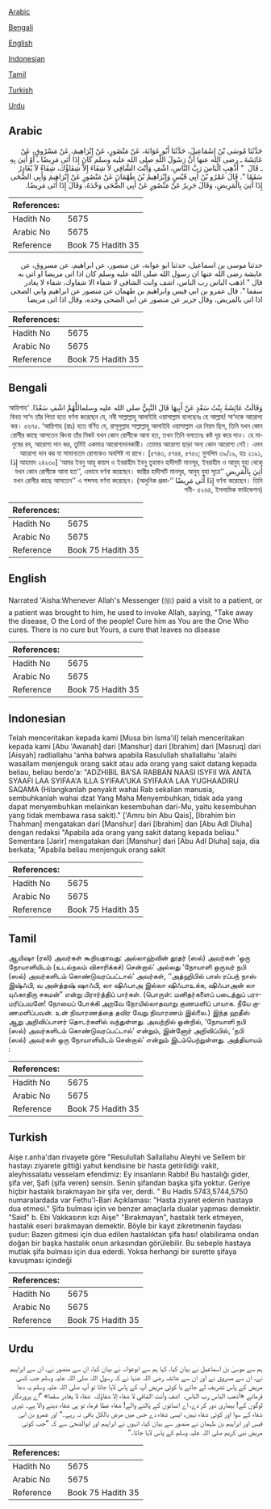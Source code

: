 [Arabic](#arabic)

[Bengali](#bengali)

[English](#english)

[Indonesian](#indonesian)

[Tamil](#tamil)

[Turkish](#turkish)

[Urdu](#urdu)

## Arabic


<div dir="rtl" lang="ar" style={{fontSize:'larger',backgroundColor:'#f8f9fa',padding:20}}>
حَدَّثَنَا مُوسَى بْنُ إِسْمَاعِيلَ، حَدَّثَنَا أَبُو عَوَانَةَ، عَنْ مَنْصُورٍ، عَنْ إِبْرَاهِيمَ، عَنْ مَسْرُوقٍ، عَنْ عَائِشَةَ ـ رضى الله عنها أَنَّ رَسُولَ اللَّهِ صلى الله عليه وسلم كَانَ إِذَا أَتَى مَرِيضًا ـ أَوْ أُتِيَ بِهِ ـ قَالَ ‏ "‏ أَذْهِبِ الْبَاسَ رَبَّ النَّاسِ، اشْفِ وَأَنْتَ الشَّافِي لاَ شِفَاءَ إِلاَّ شِفَاؤُكَ، شِفَاءً لاَ يُغَادِرُ سَقَمًا ‏"‏‏.‏ قَالَ عَمْرُو بْنُ أَبِي قَيْسٍ وَإِبْرَاهِيمُ بْنُ طَهْمَانَ عَنْ مَنْصُورٍ عَنْ إِبْرَاهِيمَ وَأَبِي الضُّحَى إِذَا أُتِيَ بِالْمَرِيضِ، وَقَالَ جَرِيرٌ عَنْ مَنْصُورٍ عَنْ أَبِي الضُّحَى وَحْدَهُ، وَقَالَ إِذَا أَتَى مَرِيضًا‏.‏
</div>
<div style={{backgroundColor:'#f8f9fa',padding:20, marginBottom: 10}}><table> <thead> <tr> <th>References:</th> <th></th> </tr> </thead> <tbody><tr><td>Hadith No</td><td>5675</td></tr><tr><td>Arabic No</td><td>5675</td></tr><tr><td>Reference</td><td>Book 75 Hadith 35</td></tr></tbody></table></div>


<div dir="rtl" lang="ar" style={{fontSize:'larger',backgroundColor:'#f8f9fa',padding:20}}>
حدثنا موسى بن اسماعيل، حدثنا ابو عوانة، عن منصور، عن ابراهيم، عن مسروق، عن عايشة رضى الله عنها ان رسول الله صلى الله عليه وسلم كان اذا اتى مريضا او اتي به قال " اذهب الباس رب الناس، اشف وانت الشافي لا شفاء الا شفاوك، شفاء لا يغادر سقما ". قال عمرو بن ابي قيس وابراهيم بن طهمان عن منصور عن ابراهيم وابي الضحى اذا اتي بالمريض، وقال جرير عن منصور عن ابي الضحى وحده، وقال اذا اتى مريضا
</div>
<div style={{backgroundColor:'#f8f9fa',padding:20, marginBottom: 10}}><table> <thead> <tr> <th>References:</th> <th></th> </tr> </thead> <tbody><tr><td>Hadith No</td><td>5675</td></tr><tr><td>Arabic No</td><td>5675</td></tr><tr><td>Reference</td><td>Book 75 Hadith 35</td></tr></tbody></table></div>

## Bengali


<div dir="rtl" lang="bn" style={{fontSize:'larger',backgroundColor:'#f8f9fa',padding:20}}>
وَقَالَتْ عَائِشَةُ بِنْتُ سَعْدٍ عَنْ أَبِيهَا قَالَ النَّبِيُّ صلى الله عليه وسلماللَّهُمَّ اشْفِ سَعْدًا. ‘আয়িশাহ বিনত সা‘দ তাঁর পিতা হতে বর্ণনা করেছেন যে, নবী সাল্লাল্লাহু আলাইহি ওয়াসাল্লাম বলেছেনঃ হে আল্লাহ! সা‘দকে আরোগ্য কর। ৫৬৭৫. ‘আয়িশাহ (রাঃ) হতে বর্ণিত যে, রাসূলুল্লাহ সাল্লাল্লাহু আলাইহি ওয়াসাল্লাম এর নিয়ম ছিল, তিনি যখন কোন রোগীর কাছে আসতেন কিংবা তাঁর নিকট যখন কোন রোগীকে আনা হত, তখন তিনি বলতেনঃ কষ্ট দূর করে দাও। হে মানুষের রব, আরোগ্য দান কর, তুমিই একমাত্র আরোগ্যদানকারী। তোমার আরোগ্য ছাড়া অন্য কোন আরোগ্য নেই। এমন আরোগ্য দান কর যা সামান্যতম রোগকেও অবশিষ্ট না রাখে। [৫৭৪৩, ৫৭৪৪, ৫৭৫০; মুসলিম ৩৯/১৯, হাঃ ২১৯১, আহমাদ ২৪২৩০] ‘আমর ইবনু আবূ কায়স ও ইবরাহীম ইবনু তুহমান হাদীসটি মানসূর, ইবরাহীম ও আবুয্ যুহা থেকে إِذَا أُتِيَ بِالْمَرِيضِ ‘‘যখন কোন রোগীকে আনা হত’’, এভাবে বর্ণনা করেছেন। জারীর হাদীসটি মানসূর, আবুয্ যুহা সূত্রে বর্ণনা করেছেন। তিনি إِذَا أَتٰى مَرِيضًا ‘‘যখন রোগীর কাছে আসতেন’’ এ শব্দসহ বর্ণনা করেছেন। (আধুনিক প্রকাশনী- ৫২৬৪, ইসলামিক ফাউন্ডেশন)
</div>
<div style={{backgroundColor:'#f8f9fa',padding:20, marginBottom: 10}}><table> <thead> <tr> <th>References:</th> <th></th> </tr> </thead> <tbody><tr><td>Hadith No</td><td>5675</td></tr><tr><td>Arabic No</td><td>5675</td></tr><tr><td>Reference</td><td>Book 75 Hadith 35</td></tr></tbody></table></div>

## English


<div dir="ltr" lang="en" style={{fontSize:'larger',backgroundColor:'#f8f9fa',padding:20}}>
Narrated 'Aisha:Whenever Allah's Messenger (ﷺ) paid a visit to a patient, or a patient was brought to him, he used to invoke Allah, saying, "Take away the disease, O the Lord of the people! Cure him as You are the One Who cures. There is no cure but Yours, a cure that leaves no disease
</div>
<div style={{backgroundColor:'#f8f9fa',padding:20, marginBottom: 10}}><table> <thead> <tr> <th>References:</th> <th></th> </tr> </thead> <tbody><tr><td>Hadith No</td><td>5675</td></tr><tr><td>Arabic No</td><td>5675</td></tr><tr><td>Reference</td><td>Book 75 Hadith 35</td></tr></tbody></table></div>

## Indonesian


<div dir="ltr" lang="id" style={{fontSize:'larger',backgroundColor:'#f8f9fa',padding:20}}>
Telah menceritakan kepada kami [Musa bin Isma'il] telah menceritakan kepada kami [Abu 'Awanah] dari [Manshur] dari [Ibrahim] dari [Masruq] dari [Aisyah] radliallahu 'anha bahwa apabila Rasulullah shallallahu 'alaihi wasallam menjenguk orang sakit atau ada orang yang sakit datang kepada beliau, beliau berdo'a: "ADZHIBIL BA'SA RABBAN NAASI ISYFII WA ANTA SYAAFI LAA SYIFAA'A ILLA SYIFAA'UKA SYIFAA'A LAA YUGHAADIRU SAQAMA (Hilangkanlah penyakit wahai Rab sekalian manusia, sembuhkanlah wahai dzat Yang Maha Menyembuhkan, tidak ada yang dapat menyembuhkan melainkan kesembuhan dari-Mu, yaitu kesembuhan yang tidak membawa rasa sakit)." ['Amru bin Abu Qais], [Ibrahim bin Thahman] mengatakan dari [Manshur] dari [Ibrahim] dan [Abu Adl Dluha] dengan redaksi "Apabila ada orang yang sakit datang kepada beliau." Sementara [Jarir] mengatakan dari [Manshur] dari [Abu Adl Dluha] saja, dia berkata; "Apabila beliau menjenguk orang sakit
</div>
<div style={{backgroundColor:'#f8f9fa',padding:20, marginBottom: 10}}><table> <thead> <tr> <th>References:</th> <th></th> </tr> </thead> <tbody><tr><td>Hadith No</td><td>5675</td></tr><tr><td>Arabic No</td><td>5675</td></tr><tr><td>Reference</td><td>Book 75 Hadith 35</td></tr></tbody></table></div>

## Tamil


<div dir="ltr" lang="ta" style={{fontSize:'larger',backgroundColor:'#f8f9fa',padding:20}}>
ஆயிஷா (ரலி) அவர்கள் கூறியதாவது: அல்லாஹ்வின் தூதர் (ஸல்) அவர்கள் ‘ஒரு நோயாளியிடம் (உடல்நலம் விசாரிக்கச்) சென்றால்’ அல்லது ‘நோயாளி ஒருவர் நபி (ஸல்) அவர்களிடம் கொண்டுவரப்பட்டால்’ அவர்கள், ‘‘அத்ஹிபில் பாஸ் ரப்பந் நாஸ் இஷ்ஃபி, வ அன்த்தஷ் ஷாஃபி, லா ஷிஃபாஅ இல்லா ஷிஃபாஉக்க, ஷிஃபாஅன் லா யுஃகாதிரு சகமன்” என்று பிரார்த்திப் பார்கள். (பொருள்: மனிதர்களைப் படைத்துப் பராமரிப்பவனே! நோயைப் போக்கி அறவே நோயில்லாதவாறு குணமளிப் பாயாக. நீயே குணமளிப்பவன். உன் நிவாரணத்தை தவிர வேறு நிவாரணம் இல்லை.) இந்த ஹதீஸ் ஆறு அறிவிப்பாளர் தொடர்களில் வந்துள்ளது. அவற்றில் ஒன்றில், ‘நோயாளி நபி (ஸல்) அவர்களிடம் கொண்டுவரப்பட்டால்’ என்றும், இன்னோர் அறிவிப்பில், ‘நபி (ஸல்) அவர்கள் ஒரு நோயாளியிடம் சென்றால்’ என்றும் இடம்பெற்றுள்ளது. அத்தியாயம் :
</div>
<div style={{backgroundColor:'#f8f9fa',padding:20, marginBottom: 10}}><table> <thead> <tr> <th>References:</th> <th></th> </tr> </thead> <tbody><tr><td>Hadith No</td><td>5675</td></tr><tr><td>Arabic No</td><td>5675</td></tr><tr><td>Reference</td><td>Book 75 Hadith 35</td></tr></tbody></table></div>

## Turkish


<div dir="ltr" lang="tr" style={{fontSize:'larger',backgroundColor:'#f8f9fa',padding:20}}>
Aişe r.anha'dan rivayete göre "Resulullah Sallallahu Aleyhi ve Sellem bir hastayı ziyarete gittiği yahut kendisine bir hasta getirildiği vakit, aleyhissalatu vesselam efendimiz: Ey insanların Rabbi! Bu hastalığı gider, şifa ver, Şafi (şifa veren) sensin. Senin şifandan başka şifa yoktur. Geriye hiçbir hastalık bırakmayan bir şifa ver, derdi. " Bu Hadis 5743,5744,5750 numaralardada var Fethu'l-Bari Açıklaması: "Hasta ziyaret edenin hastaya dua etmesi." Şifa bulması için ve benzer amaçlarla dualar yapması demektir. "Said" b. Ebi Vakkasırın kızı Aişe" "Bırakmayan", hastalık terk etmeyen, hastalık eseri bırakmayan demektir. Böyle bir kayıt zikretmenin faydası şudur: Bazen gitmesi için dua edilen hastalıktan şifa hası! olabilirama ondan doğan bir başka hastalık onun arkasından görülebilir. Bu sebeple hastaya mutlak şifa bulması için dua ederdi. Yoksa herhangi bir surette şifaya kavuşması içindeği
</div>
<div style={{backgroundColor:'#f8f9fa',padding:20, marginBottom: 10}}><table> <thead> <tr> <th>References:</th> <th></th> </tr> </thead> <tbody><tr><td>Hadith No</td><td>5675</td></tr><tr><td>Arabic No</td><td>5675</td></tr><tr><td>Reference</td><td>Book 75 Hadith 35</td></tr></tbody></table></div>

## Urdu


<div dir="rtl" lang="ur" style={{fontSize:'larger',backgroundColor:'#f8f9fa',padding:20}}>
ہم سے موسیٰ بن اسماعیل نے بیان کیا، کہا ہم سے ابوعوانہ نے بیان کیا، ان سے منصور نے، ان سے ابراہیم نے، ان سے مسروق نے اور ان سے عائشہ رضی اللہ عنہا نے کہ رسول اللہ صلی اللہ علیہ وسلم جب کسی مریض کے پاس تشریف لے جاتے یا کوئی مریض آپ کے پاس لایا جاتا تو آپ صلی اللہ علیہ وسلم یہ دعا فرماتے «أذهب الباس رب الناس،‏‏‏‏ ‏‏‏‏ اشف وأنت الشافي لا شفاء إلا شفاؤك،‏‏‏‏ ‏‏‏‏ شفاء لا يغادر سقما» ”اے پروردگار لوگوں کے! بیماری دور کر دے، اے انسانوں کے پالنے والے! شفاء عطا فرما، تو ہی شفاء دینے والا ہے۔ تیری شفاء کے سوا اور کوئی شفاء نہیں، ایسی شفاء دے جس میں مرض بالکل باقی نہ رہے۔“ اور عمرو بن ابی قیس اور ابراہیم بن طہمان نے منصور سے بیان کیا، انہوں نے ابراہیم اور ابوالضحیٰ سے کہ ”جب کوئی مریض نبی کریم صلی اللہ علیہ وسلم کے پاس لایا جاتا۔“
</div>
<div style={{backgroundColor:'#f8f9fa',padding:20, marginBottom: 10}}><table> <thead> <tr> <th>References:</th> <th></th> </tr> </thead> <tbody><tr><td>Hadith No</td><td>5675</td></tr><tr><td>Arabic No</td><td>5675</td></tr><tr><td>Reference</td><td>Book 75 Hadith 35</td></tr></tbody></table></div>